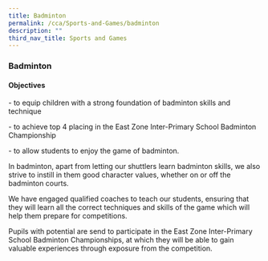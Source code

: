 ```yaml
---
title: Badminton
permalink: /cca/Sports-and-Games/badminton
description: ""
third_nav_title: Sports and Games
---
```

### Badminton

#### Objectives

\- to equip children with a strong foundation of badminton skills and technique

\- to achieve top 4 placing in the East Zone Inter-Primary School Badminton Championship

\- to allow students to enjoy the game of badminton.

In badminton, apart from letting our shuttlers learn badminton skills, we also strive to instill in them good character values, whether on or off the badminton courts.

  

We have engaged qualified coaches to teach our students, ensuring that they will learn all the correct techniques and skills of the game which will help them prepare for competitions.

  

Pupils with potential are send to participate in the East Zone Inter-Primary School Badminton Championships, at which they will be able to gain valuable experiences through exposure from the competition.
